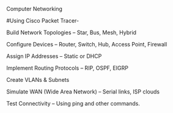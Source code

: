 Computer Networking 

#Using Cisco Packet Tracer-

Build Network Topologies – Star, Bus, Mesh, Hybrid

Configure Devices – Router, Switch, Hub, Access Point, Firewall

Assign IP Addresses – Static or DHCP

Implement Routing Protocols – RIP, OSPF, EIGRP

Create VLANs & Subnets

Simulate WAN (Wide Area Network) – Serial links, ISP clouds

Test Connectivity – Using ping and other commands.
